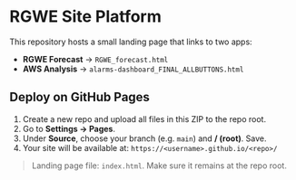 # RGWE Site Platform

This repository hosts a small landing page that links to two apps:
- **RGWE Forecast** → `RGWE_forecast.html`
- **AWS Analysis** → `alarms-dashboard_FINAL_ALLBUTTONS.html`

## Deploy on GitHub Pages
1) Create a new repo and upload all files in this ZIP to the repo root.
2) Go to **Settings → Pages**.
3) Under **Source**, choose your branch (e.g. `main`) and **/ (root)**. Save.
4) Your site will be available at: `https://<username>.github.io/<repo>/`

> Landing page file: `index.html`. Make sure it remains at the repo root.
